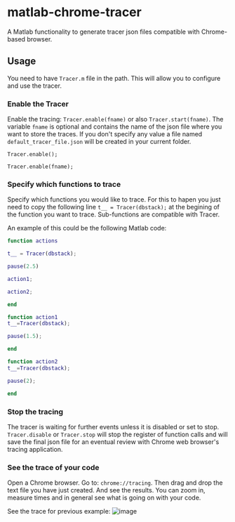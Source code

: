 # matlab-chrome-tracer
A Matlab functionality to generate tracer json files compatible with Chrome-based browser.

## Usage

You need to have ```Tracer.m``` file in the path. This will allow you to configure and use the tracer.

### Enable the Tracer
Enable the tracing: ```Tracer.enable(fname)``` or also ```Tracer.start(fname)```. The variable ```fname``` is optional and contains the name of the json file where you want to store the traces. If you don't specify any value a file named ```default_tracer_file.json``` will be created in your current folder. 

```
Tracer.enable();
```
```
Tracer.enable(fname);
```

### Specify which functions to trace
Specify which functions you would like to trace. For this to hapen you just need to copy the following line ```t__ = Tracer(dbstack);``` at the begining of the function you want to trace. Sub-functions are compatible with Tracer.

An example of this could be the following Matlab code: 

```matlab
function actions

t__ = Tracer(dbstack);

pause(2.5)

action1;

action2;

end

function action1
t__=Tracer(dbstack);

pause(1.5);

end

function action2
t__=Tracer(dbstack);

pause(2);

end
```
### Stop the tracing
The tracer is waiting for further events unless it is disabled or set to stop. ```Tracer.disable``` or ```Tracer.stop``` will stop the register of function calls and will save the final json file for an eventual review with Chrome web browser's tracing application.

### See the trace of your code
Open a Chrome browser. Go to: ```chrome://tracing```. Then drag and drop the text file you have just created. And see the results. You can zoom in, measure times and in general see what is going on with your code. 

See the trace for previous example:
![image](https://user-images.githubusercontent.com/8955424/94954723-231fb300-04af-11eb-867b-dd0f572fe40b.png)
